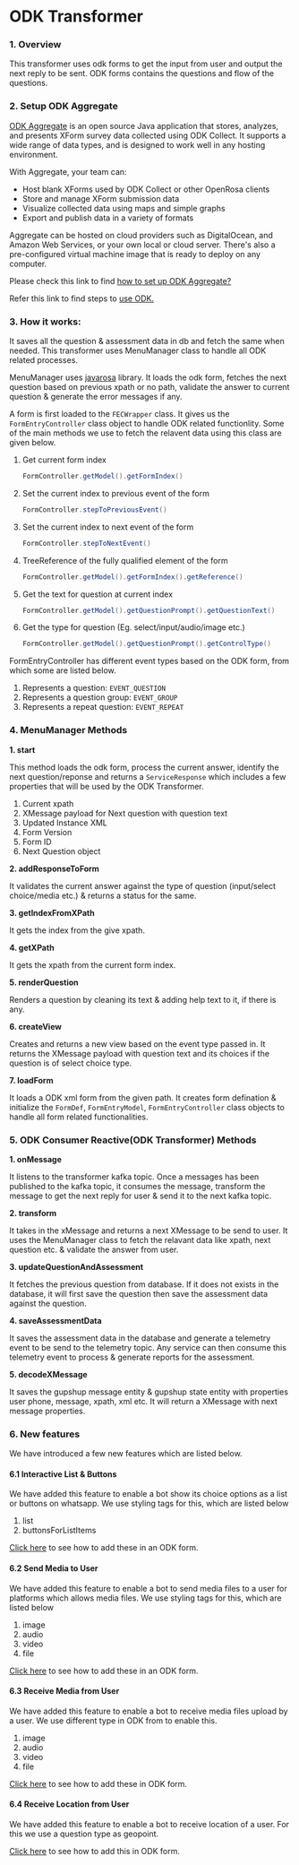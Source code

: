 # ODK Transformer

### 1. Overview

This transformer uses odk forms to get the input from user and output the next reply to be sent. ODK forms contains the questions and flow of the questions.

### 2. Setup ODK Aggregate

[ODK Aggregate](https://docs.getodk.org/aggregate-intro/) is an open source Java application that stores, analyzes, and presents XForm survey data collected using ODK Collect. It supports a wide range of data types, and is designed to work well in any hosting environment.

With Aggregate, your team can:

* Host blank XForms used by ODK Collect or other OpenRosa clients
* Store and manage XForm submission data
* Visualize collected data using maps and simple graphs
* Export and publish data in a variety of formats

Aggregate can be hosted on cloud providers such as DigitalOcean, and Amazon Web Services, or your own local or cloud server. There's also a pre-configured virtual machine image that is ready to deploy on any computer.

Please check this link to find [how to set up ODK Aggregate?](https://docs.getodk.org/aggregate-setup/)

Refer this link to find steps to [use ODK.](https://docs.getodk.org/aggregate-use/)

### 3. How it works:

It saves all the question & assessment data in db and fetch the same when needed. This transformer uses MenuManager class to handle all ODK related processes.

MenuManager uses [javarosa](https://mvnrepository.com/artifact/org.getodk/javarosa/3.3.0) library. It loads the odk form, fetches the next question based on previous xpath or no path, validate the answer to current question & generate the error messages if any.

A form is first loaded to the `FECWrapper` class. It gives us the `FormEntryController` class object to handle ODK related functionlity. Some of the main methods we use to fetch the relavent data using this class are given below.

1.  Get current form index

    ```java
    FormController.getModel().getFormIndex()
    ```
2.  Set the current index to previous event of the form

    ```java
    FormController.stepToPreviousEvent()
    ```
3.  Set the current index to next event of the form

    ```java
    FormController.stepToNextEvent()
    ```
4.  TreeReference of the fully qualified element of the form

    ```java
    FormController.getModel().getFormIndex().getReference()
    ```
5.  Get the text for question at current index

    ```java
    FormController.getModel().getQuestionPrompt().getQuestionText()
    ```
6.  Get the type for question (Eg. select/input/audio/image etc.)

    ```java
    FormController.getModel().getQuestionPrompt().getControlType()
    ```

FormEntryController has different event types based on the ODK form, from which some are listed below.

1. Represents a question: `EVENT_QUESTION`
2. Represents a question group: `EVENT_GROUP`
3. Represents a repeat question: `EVENT_REPEAT`

### 4. MenuManager Methods

**1. start**

This method loads the odk form, process the current answer, identify the next question/reponse and returns a `ServiceResponse` which includes a few properties that will be used by the ODK Transformer.

1. Current xpath
2. XMessage payload for Next question with question text
3. Updated Instance XML
4. Form Version
5. Form ID
6. Next Question object

**2. addResponseToForm**

It validates the current answer against the type of question (input/select choice/media etc.) & returns a status for the same.

**3. getIndexFromXPath**

It gets the index from the give xpath.

**4. getXPath**

It gets the xpath from the current form index.

**5. renderQuestion**

Renders a question by cleaning its text & adding help text to it, if there is any.

**6. createView**

Creates and returns a new view based on the event type passed in. It returns the XMessage payload with question text and its choices if the question is of select choice type.

**7. loadForm**

It loads a ODK xml form from the given path. It creates form defination & initialize the `FormDef`, `FormEntryModel`, `FormEntryController` class objects to handle all form related functionalities.

### 5. ODK Consumer Reactive(ODK Transformer) Methods

**1. onMessage**

It listens to the transformer kafka topic. Once a messages has been published to the kafka topic, it consumes the message, transform the message to get the next reply for user & send it to the next kafka topic.

**2. transform**

It takes in the xMessage and returns a next XMessage to be send to user. It uses the MenuManager class to fetch the relavant data like xpath, next question etc. & validate the answer from user.

**3. updateQuestionAndAssessment**

It fetches the previous question from database. If it does not exists in the database, it will first save the question then save the assessment data against the question.

**4. saveAssessmentData**

It saves the assessment data in the database and generate a telemetry event to be send to the telemetry topic. Any service can then consume this telemetry event to process & generate reports for the assessment.

**5. decodeXMessage**

It saves the gupshup message entity & gupshup state entity with properties user phone, message, xpath, xml etc. It will return a XMessage with next message properties.

### 6. New features

We have introduced a few new features which are listed below.

#### 6.1 Interactive List & Buttons

We have added this feature to enable a bot show its choice options as a list or buttons on whatsapp. We use styling tags for this, which are listed below

1. list
2. buttonsForListItems

[Click here](interactive-messages.md) to see how to add these in an ODK form.

#### 6.2 Send Media to User

We have added this feature to enable a bot to send media files to a user for platforms which allows media files. We use styling tags for this, which are listed below

1. image
2. audio
3. video
4. file

[Click here](media-messages.md#1.-send-media-to-user) to see how to add these in an ODK form.

#### 6.3 Receive Media from User

We have added this feature to enable a bot to receive media files upload by a user. We use different type in ODK from to enable this.

1. image
2. audio
3. video
4. file

[Click here](media-messages.md#2.-receive-media-from-user) to see how to add these in ODK form.

#### 6.4 Receive Location from User

We have added this feature to enable a bot to receive location of a user. For this we use a question type as geopoint.

[Click here](location.md) to see how to add this in ODK form.

